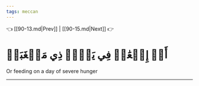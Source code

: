 ```yaml
---
tags: meccan
---
```


👈 [[90-13.md|Prev]] | [[90-15.md|Next]] 👉

# أَوۡ إِطۡعَٰمٞ فِي يَوۡمٖ ذِي مَسۡغَبَةٖ

Or feeding on a day of severe hunger

---

